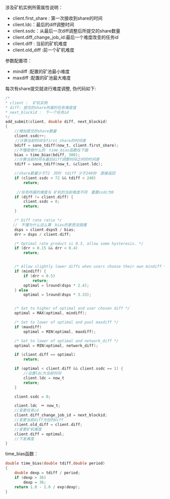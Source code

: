 涉及矿机实例所需属性说明：

- client.first_share : 第一次接收到share的时间
- client.ldc：最后的diff调整时间
- client.ssdc：从最后一次diff调整后所提交的share数量
- client.diff_change_job_id:最后一个难度改变的任务id
- client.diff :  当前的矿机难度
- client.old_diff :前一个矿机难度



参数配置项：
- mindiff :配置的矿池最小难度
- maxdiff :配置的矿池最大难度


每次有share提交就进行难度调整, 伪代码如下:
```c
/*
* client :  矿机实例
* diff: 提交的share所属的任务难度值
* next_blockid :　下一个任务id
*/
add_submit(client, double diff, next_blockid)
{
    //增加提交的share数量
    client.ssdc++;
　　 //计算当前时间与first_share的时间差
	bdiff = sane_tdiff(now_t, client.first_share);
    //不懂是做什么的　time_bias函数在下面
	bias = time_bias(bdiff, 300);
    //计算当前时间与最后diff调整时间之间的时间差
	tdiff = sane_tdiff(now_t, &client.ldc);

    //share数量少于72　同时　tdiff 少于240秒　直接返回
	if (client.ssdc < 72 && tdiff < 240)
		return;
　　　
　　　//任务所属的难度与 矿机的当前难度不同　重置ssdc为0
	if (diff != client.diff) {
		client.ssdc = 0;
		return;
	}

	/* Diff rate ratio */
　　//　不懂为什么这么算　bias的意思没搞懂
	dsps = client.dsps5 / bias;
	drr = dsps / client.diff;

	/* Optimal rate product is 0.3, allow some hysteresis. */
	if (drr > 0.15 && drr < 0.4)
		return;


	/* Allow slightly lower diffs when users choose their own mindiff */
	if (mindiff) {
		if (drr < 0.5)
			return;
		optimal = lround(dsps * 2.4);
	} else
		optimal = lround(dsps * 3.33);


	/* Set to higher of optimal and user chosen diff */
	optimal = MAX(optimal, mindiff);

	/* Set to lower of optimal and pool maxdiff */
	if (maxdiff)
		optimal = MIN(optimal, maxdiff);

	/* Set to lower of optimal and network_diff */
	optimal = MIN(optimal, network_diff);

	if (client.diff == optimal)
		return;

	if (optimal < client.diff && client.ssdc == 1) {
        //设置ldc为当前时间
		client.ldc = now_t
		return;
	}

	client.ssdc = 0;

	client.ldc　＝ now_t;
    //变更任务id
	client.diff_change_job_id = next_blockid;
	//变更当前diff为旧的diff
    client.old_diff = client.diff;
 	//变更矿机难度
    client.diff = optimal;
	//下发难度
}
```

time_bias函数：
```c
double time_bias(double tdiff,double period)
{
	double dexp = tdiff / period;
	if (dexp > 36)
		dexp = 36;
	return 1.0 - 1.0 / exp(dexp);
}
```
